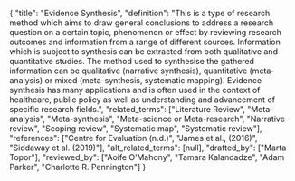 {
    "title": "Evidence Synthesis",
    "definition": "This is a type of research method which aims to draw general conclusions to address a research question on a certain topic, phenomenon or effect by reviewing research outcomes and information from a range of different sources. Information which is subject to synthesis can be extracted from both qualitative and quantitative studies. The method used to synthesise the gathered information can be qualitative (narrative synthesis), quantitative (meta-analysis) or mixed (meta-synthesis, systematic mapping). Evidence synthesis has many applications and is often used in the context of healthcare, public policy as well as understanding and advancement of specific research fields.",
    "related_terms": ["Literature Review", "Meta-analysis", "Meta-synthesis", "Meta-science or Meta-research", "Narrative review", "Scoping review", "Systematic map", "Systematic review"],
    "references": ["Centre for Evaluation (n.d.)", "James et al., (2016)", "Siddaway et al. (2019)"],
    "alt_related_terms": [null],
    "drafted_by": ["Marta Topor"],
    "reviewed_by": ["Aoife O’Mahony", "Tamara Kalandadze", "Adam Parker", "Charlotte R. Pennington"]
  }
